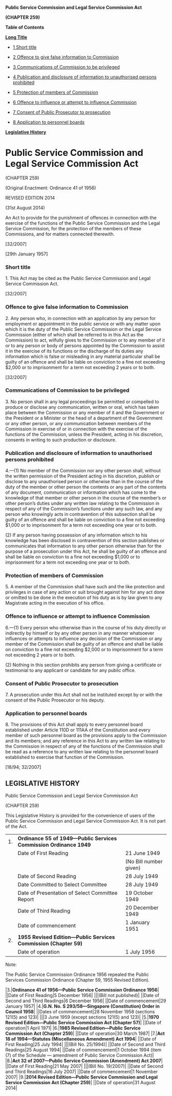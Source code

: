 **Public Service Commission and Legal Service Commission Act**

**(CHAPTER 259)**

**Table of Contents**

[**Long Title**](#Public-Service-Commission-and-Legal-Service-Commission-Act)

- [1 Short title](#Short-title)

- [2 Offence to give false information to Commission](#Offence-to-give-false-information-to-Commission)

- [3 Communications of Commission to be privileged](#Communications-of-Commission-to-be-privileged)

- [4 Publication and disclosure of information to unauthorised persons prohibited](#Publication-and-disclosure-of-information-to-unauthorised-persons-prohibited)

- [5 Protection of members of Commission](#Protection-of-members-of-Commission)

- [6 Offence to influence or attempt to influence Commission](#Offence-to-influence-or-attempt-to-influence-Commission)

- [7 Consent of Public Prosecutor to prosecution](#Consent-of-Public-Prosecutor-to-prosecution)

- [8 Application to personnel boards](#Application-to-personnel-boards)

[**Legislative History**](#Legislative-History)

# Public Service Commission and Legal Service Commission Act

(CHAPTER 259)

(Original Enactment: Ordinance 41 of 1956)

REVISED EDITION 2014

(31st August 2014)

An Act to provide for the punishment of offences in connection with the exercise of the functions of the Public Service Commission and the Legal Service Commission, for the protection of the members of these Commissions, and for matters connected therewith.

[32/2007]

[29th January 1957]

### Short title

1\. This Act may be cited as the Public Service Commission and Legal Service Commission Act.

[32/2007]

### Offence to give false information to Commission

2\. Any person who, in connection with an application by any person for employment or appointment in the public service or with any matter upon which it is the duty of the Public Service Commission or the Legal Service Commission (either of which shall be referred to in this Act as the Commission) to act, wilfully gives to the Commission or to any member of it or to any person or body of persons appointed by the Commission to assist it in the exercise of its functions or the discharge of its duties any information which is false or misleading in any material particular shall be guilty of an offence and shall be liable on conviction to a fine not exceeding $2,000 or to imprisonment for a term not exceeding 2 years or to both.

[32/2007]

### Communications of Commission to be privileged

3\. No person shall in any legal proceedings be permitted or compelled to produce or disclose any communication, written or oral, which has taken place between the Commission or any member of it and the Government or the President or a Minister or the head of a department of the Government or any other person, or any communication between members of the Commission in exercise of or in connection with the exercise of the functions of the Commission, unless the President, acting in his discretion, consents in writing to such production or disclosure.

### Publication and disclosure of information to unauthorised persons prohibited

4\.—(1) No member of the Commission nor any other person shall, without the written permission of the President acting in his discretion, publish or disclose to any unauthorised person or otherwise than in the course of the duty of the member or other person the contents or any part of the contents of any document, communication or information which has come to the knowledge of that member or other person in the course of the member’s or other person’s duties under any written law relating to the Commission in respect of any of the Commission’s functions under any such law, and any person who knowingly acts in contravention of this subsection shall be guilty of an offence and shall be liable on conviction to a fine not exceeding $1,000 or to imprisonment for a term not exceeding one year or to both.

(2) If any person having possession of any information which to his knowledge has been disclosed in contravention of this section publishes or communicates that information to any other person otherwise than for the purpose of a prosecution under this Act, he shall be guilty of an offence and shall be liable on conviction to a fine not exceeding $1,000 or to imprisonment for a term not exceeding one year or to both.

### Protection of members of Commission

5\. A member of the Commission shall have such and the like protection and privileges in case of any action or suit brought against him for any act done or omitted to be done in the execution of his duty as is by law given to any Magistrate acting in the execution of his office.

### Offence to influence or attempt to influence Commission

6\.—(1) Every person who otherwise than in the course of his duty directly or indirectly by himself or by any other person in any manner whatsoever influences or attempts to influence any decision of the Commission or any member of the Commission shall be guilty of an offence and shall be liable on conviction to a fine not exceeding $2,000 or to imprisonment for a term not exceeding 2 years or to both.

(2) Nothing in this section prohibits any person from giving a certificate or testimonial to any applicant or candidate for any public office.

### Consent of Public Prosecutor to prosecution

7\. A prosecution under this Act shall not be instituted except by or with the consent of the Public Prosecutor or his deputy.

### Application to personnel boards

8\. The provisions of this Act shall apply to every personnel board established under Article 110D or 111AA of the Constitution and every member of such personnel board as the provisions apply to the Commission and its members; and any reference in this Act to any written law relating to the Commission in respect of any of the functions of the Commission shall be read as a reference to any written law relating to the personnel board established to exercise that function of the Commission.

[18/94; 32/2007]

## LEGISLATIVE HISTORY

Public Service Commission and Legal Service Commission Act

(CHAPTER 259)

This Legislative History is provided for the convenience of users of the Public Service Commission and Legal Service Commission Act. It is not part of the Act.

||||
|:-|:-|:-|
|1.|**Ordinance 55 of 1949—Public Services Commission Ordinance 1949**|
||Date of First Reading|21 June 1949|
|||(No Bill number given)|
||Date of Second Reading|28 July 1949|
||Date Committed to Select Committee|28 July 1949|
||Date of Presentation of Select Committee Report|19 October 1949|
||Date of Third Reading|20 December 1949|
||Date of commencement|1 January 1951|
|2.|**1955 Revised Edition—Public Services Commission (Chapter 59)**|
||Date of operation|1 July 1956|
Note:

The Public Service Commission Ordinance 1956 repealed the Public Services Commission Ordinance (Chapter 59, 1955 Revised Edition).

|3.|**Ordinance 41 of 1956—Public Service Commission Ordinance 1956**|
||Date of First Reading|5 December 1956|
|||(Bill not published)|
||Date of Second and Third Readings|6 December 1956|
||Date of commencement|29 January 1957|
|4.|**G.N. No. S 293/58—Singapore (Constitution) Order in Council 1958**|
||Dates of commencement|28 November 1958 (sections 121(5) and 123)|
|||3 June 1959 (except sections 121(5) and 123)|
|5.|**1970 Revised Edition—Public Service Commission Act (Chapter 57)**|
||Date of operation|1 April 1971|
|6.|**1985 Revised Edition—Public Service Commission Act (Chapter 259)**|
||Date of operation|30 March 1987|
|7.|**Act 18 of 1994—Statutes (Miscellaneous Amendment) Act 1994**|
||Date of First Reading|25 July 1994|
|||(Bill No. 25/1994)|
||Date of Second and Third Readings|25 August 1994|
||Date of commencement|1 October 1994 (item (7) of the Schedule — amendment of Public Service Commission Act)|
|8.|**Act 32 of 2007—Public Service Commission (Amendment) Act 2007**|
||Date of First Reading|21 May 2007|
|||(Bill No. 19/2007)|
||Date of Second and Third Readings|16 July 2007|
||Date of commencement|1 November 2007|
|9.|**2014 Revised Edition—Public Service Commission and Legal Service Commission Act (Chapter 259)**|
||Date of operation|31 August 2014|
